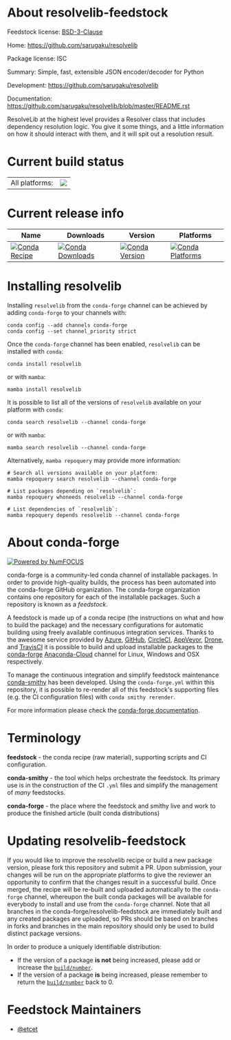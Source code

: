 About resolvelib-feedstock
==========================

Feedstock license: [BSD-3-Clause](https://github.com/conda-forge/resolvelib-feedstock/blob/main/LICENSE.txt)

Home: https://github.com/sarugaku/resolvelib

Package license: ISC

Summary: Simple, fast, extensible JSON encoder/decoder for Python

Development: https://github.com/sarugaku/resolvelib

Documentation: https://github.com/sarugaku/resolvelib/blob/master/README.rst

ResolveLib at the highest level provides a Resolver class that
includes dependency resolution logic. You give it some things, and a
little information on how it should interact with them, and it will
spit out a resolution result.


Current build status
====================


<table><tr><td>All platforms:</td>
    <td>
      <a href="https://dev.azure.com/conda-forge/feedstock-builds/_build/latest?definitionId=12714&branchName=main">
        <img src="https://dev.azure.com/conda-forge/feedstock-builds/_apis/build/status/resolvelib-feedstock?branchName=main">
      </a>
    </td>
  </tr>
</table>

Current release info
====================

| Name | Downloads | Version | Platforms |
| --- | --- | --- | --- |
| [![Conda Recipe](https://img.shields.io/badge/recipe-resolvelib-green.svg)](https://anaconda.org/conda-forge/resolvelib) | [![Conda Downloads](https://img.shields.io/conda/dn/conda-forge/resolvelib.svg)](https://anaconda.org/conda-forge/resolvelib) | [![Conda Version](https://img.shields.io/conda/vn/conda-forge/resolvelib.svg)](https://anaconda.org/conda-forge/resolvelib) | [![Conda Platforms](https://img.shields.io/conda/pn/conda-forge/resolvelib.svg)](https://anaconda.org/conda-forge/resolvelib) |

Installing resolvelib
=====================

Installing `resolvelib` from the `conda-forge` channel can be achieved by adding `conda-forge` to your channels with:

```
conda config --add channels conda-forge
conda config --set channel_priority strict
```

Once the `conda-forge` channel has been enabled, `resolvelib` can be installed with `conda`:

```
conda install resolvelib
```

or with `mamba`:

```
mamba install resolvelib
```

It is possible to list all of the versions of `resolvelib` available on your platform with `conda`:

```
conda search resolvelib --channel conda-forge
```

or with `mamba`:

```
mamba search resolvelib --channel conda-forge
```

Alternatively, `mamba repoquery` may provide more information:

```
# Search all versions available on your platform:
mamba repoquery search resolvelib --channel conda-forge

# List packages depending on `resolvelib`:
mamba repoquery whoneeds resolvelib --channel conda-forge

# List dependencies of `resolvelib`:
mamba repoquery depends resolvelib --channel conda-forge
```


About conda-forge
=================

[![Powered by
NumFOCUS](https://img.shields.io/badge/powered%20by-NumFOCUS-orange.svg?style=flat&colorA=E1523D&colorB=007D8A)](https://numfocus.org)

conda-forge is a community-led conda channel of installable packages.
In order to provide high-quality builds, the process has been automated into the
conda-forge GitHub organization. The conda-forge organization contains one repository
for each of the installable packages. Such a repository is known as a *feedstock*.

A feedstock is made up of a conda recipe (the instructions on what and how to build
the package) and the necessary configurations for automatic building using freely
available continuous integration services. Thanks to the awesome service provided by
[Azure](https://azure.microsoft.com/en-us/services/devops/), [GitHub](https://github.com/),
[CircleCI](https://circleci.com/), [AppVeyor](https://www.appveyor.com/),
[Drone](https://cloud.drone.io/welcome), and [TravisCI](https://travis-ci.com/)
it is possible to build and upload installable packages to the
[conda-forge](https://anaconda.org/conda-forge) [Anaconda-Cloud](https://anaconda.org/)
channel for Linux, Windows and OSX respectively.

To manage the continuous integration and simplify feedstock maintenance
[conda-smithy](https://github.com/conda-forge/conda-smithy) has been developed.
Using the ``conda-forge.yml`` within this repository, it is possible to re-render all of
this feedstock's supporting files (e.g. the CI configuration files) with ``conda smithy rerender``.

For more information please check the [conda-forge documentation](https://conda-forge.org/docs/).

Terminology
===========

**feedstock** - the conda recipe (raw material), supporting scripts and CI configuration.

**conda-smithy** - the tool which helps orchestrate the feedstock.
                   Its primary use is in the construction of the CI ``.yml`` files
                   and simplify the management of *many* feedstocks.

**conda-forge** - the place where the feedstock and smithy live and work to
                  produce the finished article (built conda distributions)


Updating resolvelib-feedstock
=============================

If you would like to improve the resolvelib recipe or build a new
package version, please fork this repository and submit a PR. Upon submission,
your changes will be run on the appropriate platforms to give the reviewer an
opportunity to confirm that the changes result in a successful build. Once
merged, the recipe will be re-built and uploaded automatically to the
`conda-forge` channel, whereupon the built conda packages will be available for
everybody to install and use from the `conda-forge` channel.
Note that all branches in the conda-forge/resolvelib-feedstock are
immediately built and any created packages are uploaded, so PRs should be based
on branches in forks and branches in the main repository should only be used to
build distinct package versions.

In order to produce a uniquely identifiable distribution:
 * If the version of a package **is not** being increased, please add or increase
   the [``build/number``](https://docs.conda.io/projects/conda-build/en/latest/resources/define-metadata.html#build-number-and-string).
 * If the version of a package **is** being increased, please remember to return
   the [``build/number``](https://docs.conda.io/projects/conda-build/en/latest/resources/define-metadata.html#build-number-and-string)
   back to 0.

Feedstock Maintainers
=====================

* [@etcet](https://github.com/etcet/)

